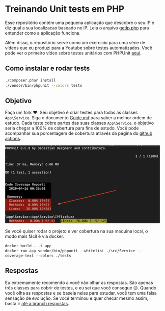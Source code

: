 # Treinando Unit tests em PHP

Esse repositório contém uma pequena aplicação que descobre o seu IP
e diz qual a sua localizacao baseado no IP. Leia o arquivo [getIp.php](./getIp.php) para
entender como a aplicação funciona.

Além disso, o repositório serve como um exercício para uma série de vídeos que eu produzi para a Youtube sobre testes automatizados. 
Você pode ver o primeiro vídeo sobre testes unitários com PHPUnit [aqui](https://www.youtube.com/watch?v=G8SNRbZSRNw&list=PLzehOqhpwpxjs8bfI72dR-wV-7ZGxfuTN&index=4). 

## Como instalar e rodar tests

```bash
./composer.phar install
./vendor/bin/phpunit --colors tests
```

## Objetivo

Faça um fork ❤️. 
Seu objetivo é criar testes para todas as classes `App\Service`. Siga o documento [Guide.md](Guide.md) para saber a melhor ordem de estudo.
Cada teste cobre partes das suas classes `App\Service`, o objetivo seria chegar a 100% de cobertura para fins de estudo. Você pode acompanhar sua porcentagem de cobertura através da pagina do [github actions](https://github.com/cloudson/treinando-unit-tests-php/actions).

![](./coverage.png)

Se você quiser rodar o projeto e ver cobertura na sua maquina local, o modo mais fácil é via docker. 

```
docker build . -t app 
docker run app vendor/bin/phpunit --whitelist ./src/Service --coverage-text --colors ./tests
```
## Respostas 

Eu extremamente recomendo a você não olhar as respostas. São apenas três classes para cobrir de testes, e eu sei que você consegue 😉. Quando você olha as respostas e se baseia nelas para estudar, você tem uma falsa sensação de evolução. Se você terminou e quer checar mesmo assim, basta ir [até a branch respostas](https://github.com/cloudson/treinando-unit-tests-php/tree/respostas). 
